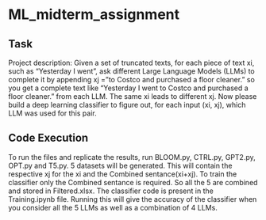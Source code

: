 # ML_midterm_assignment

## Task
Project description: Given a set of truncated texts, for each piece of text xi, such as “Yesterday I went”, ask different Large Language Models (LLMs) to complete it by appending xj =”to Costco and purchased a floor cleaner.” so you get a complete text like “Yesterday I went to Costco and purchased a floor cleaner.” from each LLM. The same xi leads to different xj. Now please build a deep learning classifier to figure out, for each input (xi, xj), which LLM was used for this pair.

## Code Execution

To run the files and replicate the results, run BLOOM.py, CTRL.py, GPT2.py, OPT.py and T5.py. 5 datasets will be generated. This will contain the respective xj for the xi and the Combined sentance(xi+xj). To train the classifier only the Combined sentance is required. So all the 5 are combined and stored in Filtered.xlsx. The classifier code is present in the Training.ipynb file. Running this will give the accuracy of the classifier when you consider all the 5 LLMs as well as a combination of 4 LLMs.
